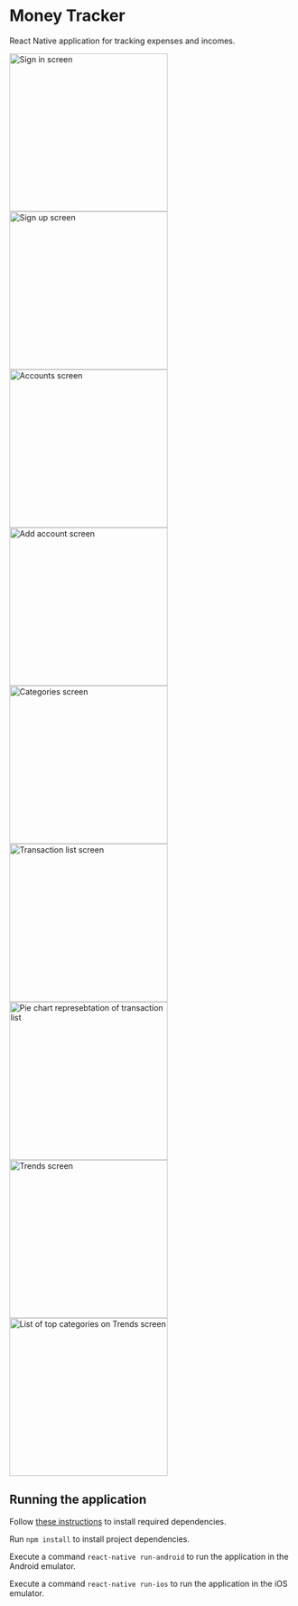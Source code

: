 # Money Tracker

React Native application for tracking expenses and incomes.

<img src="screenshots/signin.png" alt="Sign in screen" width="280"/> <img src="screenshots/signup.png" alt="Sign up screen" width="280"/> <img src="screenshots/accounts.png" alt="Accounts screen" width="280"/> <img src="screenshots/add-account.png" alt="Add account screen" width="280"/> <img src="screenshots/categories.png" alt="Categories screen" width="280"/> <img src="screenshots/transactions.png" alt="Transaction list screen" width="280"/> <img src="screenshots/pie-chart.png" alt="Pie chart represebtation of transaction list" width="280"/> <img src="screenshots/trends.png" alt="Trends screen" width="280"/> <img src="screenshots/top-categories.png" alt="List of top categories on Trends screen" width="280"/>

## Running the application

Follow [these instructions](https://facebook.github.io/react-native/docs/getting-started#installing-dependencies-3) to install required dependencies.

Run `npm install` to install project dependencies.

Execute a command `react-native run-android` to run the application in the Android emulator.

Execute a command `react-native run-ios` to run the application in the iOS emulator.
